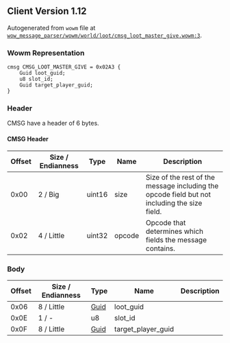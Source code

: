 ## Client Version 1.12

Autogenerated from `wowm` file at [`wow_message_parser/wowm/world/loot/cmsg_loot_master_give.wowm:3`](https://github.com/gtker/wow_messages/tree/main/wow_message_parser/wowm/world/loot/cmsg_loot_master_give.wowm#L3).

### Wowm Representation
```rust,ignore
cmsg CMSG_LOOT_MASTER_GIVE = 0x02A3 {
    Guid loot_guid;
    u8 slot_id;
    Guid target_player_guid;
}
```
### Header
CMSG have a header of 6 bytes.

#### CMSG Header
| Offset | Size / Endianness | Type   | Name   | Description |
| ------ | ----------------- | ------ | ------ | ----------- |
| 0x00   | 2 / Big           | uint16 | size   | Size of the rest of the message including the opcode field but not including the size field.|
| 0x02   | 4 / Little        | uint32 | opcode | Opcode that determines which fields the message contains.|
### Body
| Offset | Size / Endianness | Type | Name | Description |
| ------ | ----------------- | ---- | ---- | ----------- |
| 0x06 | 8 / Little | [Guid](../spec/packed-guid.md) | loot_guid |  |
| 0x0E | 1 / - | u8 | slot_id |  |
| 0x0F | 8 / Little | [Guid](../spec/packed-guid.md) | target_player_guid |  |

